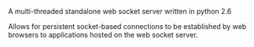 A multi-threaded standalone web socket server written in python 2.6

Allows for persistent socket-based connections to be established by web browsers to applications hosted on the web socket server.